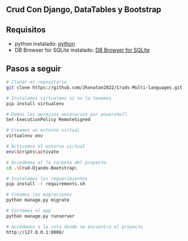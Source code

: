 ## Crud Con Django, DataTables y Bootstrap


## Requisitos

* python instalado: [python](https://www.python.org/downloads/)
* DB Browser for SQLite instalado: [DB Browser for SQLite](https://sqlitebrowser.org/dl/)


## Pasos a seguir
```sh
# Clonar el repositorio
git clone https://github.com/Jhonatan2022/Cruds-Multi-languages.git
```
```sh
# Instalamos virtualenv si no lo tenemos 
pip install virtualenv
```
```sh
# Damos los permisos necesarios por powershell
Set-ExecutionPolicy RemoteSigned
```
```sh
# Creamos un entorno virtual
virtualenv env
```
```sh
# Activamos el entorno virtual
env\Scripts\activate
```
```sh
# Accedemos al la carpeta del proyecto
cd .\Crud-Djando-Bootstrap\
```
```sh
# Instalamos los requerimientos
pip install -r requirements.sh
```
```sh
# Creamos las migraciones
python manage.py migrate
```
```sh
# Corremos el app
python manage.py runserver
```
```sh
# Accedemos a la ruta donde se encuentra el proyecto
http://127.0.0.1:8000/
```